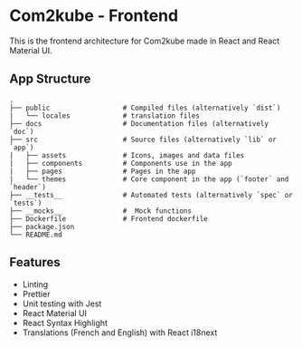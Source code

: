 # Com2kube - Frontend

This is the frontend architecture for Com2kube made in React and React Material UI.

## App Structure

    .
    ├── public                  # Compiled files (alternatively `dist`)
    |   └── locales             # translation files
    ├── docs                    # Documentation files (alternatively `doc`)
    ├── src                     # Source files (alternatively `lib` or `app`)
    |   ├── assets              # Icons, images and data files
    |   ├── components          # Components use in the app
    |   ├── pages               # Pages in the app
    |   └── themes              # Core component in the app (`footer` and `header`)
    ├── __tests__               # Automated tests (alternatively `spec` or `tests`)
    ├── __mocks__               #  Mock functions
    ├── Dockerfile              # Frontend dockerfile
    ├── package.json
    └── README.md

## Features

- Linting
- Prettier
- Unit testing with Jest
- React Material UI
- React Syntax Highlight
- Translations (French and English) with React i18next
